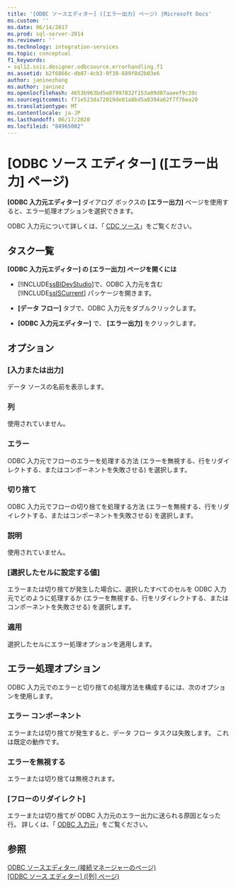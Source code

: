 ```yaml
---
title: '[ODBC ソースエディター] ([エラー出力] ページ) |Microsoft Docs'
ms.custom: ''
ms.date: 06/14/2017
ms.prod: sql-server-2014
ms.reviewer: ''
ms.technology: integration-services
ms.topic: conceptual
f1_keywords:
- sql12.ssis.designer.odbcsource.errorhandling.f1
ms.assetid: b2f6866c-db07-4cb3-9f38-889f8d2b03e6
author: janinezhang
ms.author: janinez
ms.openlocfilehash: 4653b963bd5e8f997832f153a09d87aaeef9c39c
ms.sourcegitcommit: f71e523da72019de81a8bd5a0394a62f7f76ea20
ms.translationtype: MT
ms.contentlocale: ja-JP
ms.lasthandoff: 06/17/2020
ms.locfileid: "84965002"
---
```

# <a name="odbc-source-editor-error-output-page"></a>[ODBC ソース エディター] ([エラー出力] ページ)
  **[ODBC 入力元エディター]** ダイアログ ボックスの **[エラー出力]** ページを使用すると、エラー処理オプションを選択できます。  
  
 ODBC 入力元について詳しくは、「 [CDC ソース](data-flow/cdc-source.md)」をご覧ください。  
  
## <a name="task-list"></a>タスク一覧  
 **[ODBC 入力元エディター] の [エラー出力] ページを開くには**  
  
-   [!INCLUDE[ssBIDevStudio](../includes/ssbidevstudio-md.md)]で、ODBC 入力元を含む [!INCLUDE[ssISCurrent](../includes/ssiscurrent-md.md)] パッケージを開きます。  
  
-   **[データ フロー]** タブで、ODBC 入力元をダブルクリックします。  
  
-   **[ODBC 入力元エディター]** で、 **[エラー出力]** をクリックします。  
  
## <a name="options"></a>オプション  
  
### <a name="inputoutput"></a>[入力または出力]  
 データ ソースの名前を表示します。  
  
### <a name="column"></a>列  
 使用されていません。  
  
### <a name="error"></a>エラー  
 ODBC 入力元でフローのエラーを処理する方法 (エラーを無視する、行をリダイレクトする、またはコンポーネントを失敗させる) を選択します。  
  
### <a name="truncation"></a>切り捨て  
 ODBC 入力元でフローの切り捨てを処理する方法 (エラーを無視する、行をリダイレクトする、またはコンポーネントを失敗させる) を選択します。  
  
### <a name="description"></a>説明  
 使用されていません。  
  
### <a name="set-this-value-to-selected-cells"></a>[選択したセルに設定する値]  
 エラーまたは切り捨てが発生した場合に、選択したすべてのセルを ODBC 入力元でどのように処理するか (エラーを無視する、行をリダイレクトする、またはコンポーネントを失敗させる) を選択します。  
  
### <a name="apply"></a>適用  
 選択したセルにエラー処理オプションを適用します。  
  
## <a name="error-handling-options"></a>エラー処理オプション  
 ODBC 入力元でのエラーと切り捨ての処理方法を構成するには、次のオプションを使用します。  
  
### <a name="fail-component"></a>エラー コンポーネント  
 エラーまたは切り捨てが発生すると、データ フロー タスクは失敗します。 これは既定の動作です。  
  
### <a name="ignore-failure"></a>エラーを無視する  
 エラーまたは切り捨ては無視されます。  
  
### <a name="redirect-flow"></a>[フローのリダイレクト]  
 エラーまたは切り捨てが ODBC 入力元のエラー出力に送られる原因となった行。 詳しくは、「 [ODBC 入力元](data-flow/odbc-source.md)」をご覧ください。  
  
## <a name="see-also"></a>参照  
 [ODBC ソースエディター &#40;接続マネージャーのページ&#41;](../../2014/integration-services/odbc-source-editor-connection-manager-page.md)   
 [[ODBC ソース エディター] &#40;[列] ページ&#41;](../../2014/integration-services/odbc-source-editor-columns-page.md)  
  
  
